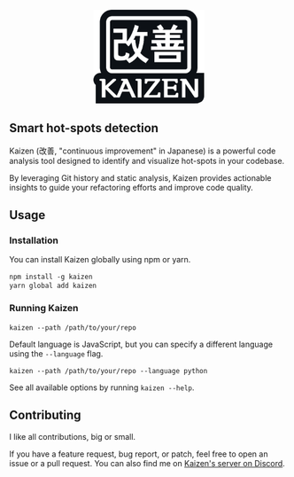 <p align="center">
<img src="https://github.com/asafkorem/Kaizen/blob/master/logo.png" alt="Kaizen logo" width="200"/>
</p>

## Smart hot-spots detection

Kaizen (改善, "continuous improvement" in Japanese) is a powerful code analysis tool designed to identify and visualize hot-spots in your codebase.

By leveraging Git history and static analysis, Kaizen provides actionable insights to guide your refactoring efforts and improve code quality.

## Usage

### Installation

You can install Kaizen globally using npm or yarn.

```shell
npm install -g kaizen
yarn global add kaizen
```

### Running Kaizen

```shell
kaizen --path /path/to/your/repo
```

Default language is JavaScript, but you can specify a different language using the `--language` flag.
```shell
kaizen --path /path/to/your/repo --language python
```

See all available options by running `kaizen --help`.

## Contributing

I like all contributions, big or small. 

If you have a feature request, bug report, or patch, feel free to open an issue or a pull request.
You can also find me on [Kaizen's server on Discord](https://discord.gg/EWfmnnfb5T).

